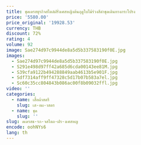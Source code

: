 ```yaml
---
title: ชุดเดรสธุรกิจสไตล์ฝรั่งเศสหญิงต้นฤดูใบไม้ร่วงสีดําชุดเดินทางกระโปรง
price: '5580.00'
price_original: '19928.53'
currency: THB
discount: 72%
rating: 4
volume: 92
image: Sae274d97c9944de8a5d5b337583190f0E.jpg
images:
  - Sae274d97c9944de8a5d5b337583190f0E.jpg
  - S291e498d97ff42a685d6cda00143ee81M.jpg
  - S39cfa9122b494288849aab4613b5e901F.jpg
  - Sdf7314aff9ff47328c5d17b07b583a7el.jpg
  - Sc60c35cc804843b086ac00f8b09032ffl.jpg
video: ''
categories:
  - name: เสื้อผ้าสตรี
    slug: เส-อผ-าสตร
  - name: ชุด
    slug: ''
slug: ดเดรสธ-รก-จสไตล-ฝร-งเศสหญ
encode: oohNYs6
lang: th
---
```

  
